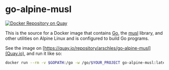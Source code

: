 # go-alpine-musl

[![Docker Repository on Quay](https://quay.io/repository/arschles/go-alpine-musl/status "Docker Repository on Quay")](https://quay.io/repository/arschles/go-alpine-musl)

This is the source for a Docker image that contains [Go](http://golang.org), the [musl](http://www.musl-libc.org) library, and other utilities on Alpine Linux and is configured to build Go programs.

See the image on [https://quay.io/repository/arschles/go-alpine-musl](Quay.io), and run it like so:

```bash
docker run --rm -v $GOPATH:/go -w /go/$YOUR_PROJECT go-alpine-musl:latest
```
